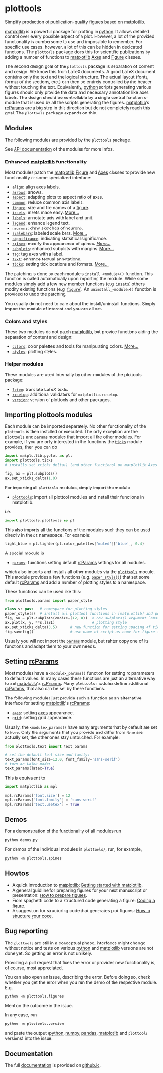 # plottools

Simplify production of publication-quality figures based on [matplotlib].

[matplotlib] is a powerful package for plotting in [python]. It allows
detailed control over every possible aspect of a plot. However, a lot
of the provided functionality is cumbersome to use and impossible to
remember. For specific use cases, however, a lot of this can be hidden
in dedicated functions. The `plottools` package does this for
scientific publications by adding a number of functions to
[matplotlib] [Axes] and [Figure] classes.

The second design goal of the `plottools` package is separation of
content and design. We know this from LaTeX documents. A good LaTeX
document contains only the text and the logical structure. The actual
layout (fonts, format of the sections, etc.) can then be entirely
controlled by the header without touching the text. Equivalently,
[python] scripts generating various figures should only provide the data
and necessary annotation like axes labels. The design should be
controllable by a single central function or module that is used by
all the scripts generating the figures. [matplotlib]'s [rcParams] are
a big step in this direction but do not completely reach this
goal. The `plottools` package expands on this.


## Modules

The following modules are provided by the `plottools` package.

See [API documentation](https://bendalab.github.io/plottools/api) of the
modules for more infos.


### Enhanced [matplotlib] functionality

Most modules patch the [matplotlib] [Figure] and [Axes] classes to provide
new functionality or some specialized interface:

- [`align`](https://bendalab.github.io/plottools/api/align.html):
  align axes labels.
- [`arrows`](https://bendalab.github.io/plottools/api/arrows.html):
  arrows.
- [`aspect`](https://bendalab.github.io/plottools/api/aspect.html):
  adapting plots to aspect ratio of axes.
- [`common`](https://bendalab.github.io/plottools/api/common.html):
  reduce common axis labels.
- [`figure`](https://bendalab.github.io/plottools/api/figure.html):
  size and file names of a [figure].
- [`insets`](https://bendalab.github.io/plottools/api/insets.html):
  insets made easy. [More...](docs/insets.md)
- [`labels`](https://bendalab.github.io/plottools/api/labels.html):
  annotate axis with label and unit.
- [`legend`](https://bendalab.github.io/plottools/api/legend/html):
  enhance legend text.
- [`neurons`](https://bendalab.github.io/plottools/api/neurons.html):
  draw sketches of neurons.
- [`scalebars`](https://bendalab.github.io/plottools/api/scalebars.html):
  labeled scale bars. [More...](docs/scalebars.md)
- [`significance`](https://bendalab.github.io/plottools/api/significance.html):
  indicating statsitical significance.
- [`spines`](https://bendalab.github.io/plottools/api/spines.html):
  modify the appearance of spines. [More...](docs/spines.md)
- [`subplots`](https://bendalab.github.io/plottools/api/subplots.html):
  enhanced subplots with margins. [More...](docs/subplots.md)
- [`tag`](https://bendalab.github.io/plottools/api/tag.html):
  tag axes with a label.
- [`text`](https://bendalab.github.io/plottools/api/text.html):
  enhance textual annotations.
- [`ticks`](https://bendalab.github.io/plottools/api/ticks.html):
  setting tick locations and formats. [More...](docs/ticks.md)

The patching is done by each module's `install_<module>()`
function. This function is called automatically upon importing the
module. While some modules simply add a few new member functions
(e.g. [`insets`](https://bendalab.github.io/plottools/api/insets.html))
others modify existing functions
(e.g. [`figure`](https://bendalab.github.io/plottools/api/figure.html)).
An `uninstall_<module>()` function is provided to undo the patching.

You usually do not need to care about the install/uninstall
functions. Simply import the module of interest and you are all set.


### Colors and styles

These two modules do not patch [matplotlib], but provide functions
aiding the separation of content and design:

- [`colors`](https://bendalab.github.io/plottools/api/colors.html):
  color palettes and tools for manipulating colors. [More...](docs/colors.md)
- [`styles`](https://bendalab.github.io/plottools/api/styles.html):
  plotting styles.


### Helper modules

These modules are used internally by other modules of the plottools
package:

- [`latex`](https://bendalab.github.io/plottools/api/latex.html):
  translate LaTeX texts.
- [`rcsetup`](https://bendalab.github.io/plottools/api/rcsetup.html):
  additional validators for `matplotlib.rcsetup`. 
- [`version`](https://bendalab.github.io/plottools/api/version.html):
  version of plottools and other packages.


## Importing plottools modules

Each module can be imported separately. No other functionality of the
`plottools` is then installed or executed. The only exception are the
[`plottools`](https://bendalab.github.io/plottools/api/plottools.html)
and [`params`](https://bendalab.github.io/plottools/api/params.html)
modules that import all the other modules. For example, if you are
only interested in the functions the
[`ticks`](https://bendalab.github.io/plottools/api/ticks.html) module
provides, then you can do
```py
import matplotlib.pyplot as plt
import plottools.ticks
# installs set_xticks_delta() (and other functions) on matplotlib Axes class

fig, ax = plt.subplots()
ax.set_xticks_delta(1.0)
```

For importing all `plottools` modules, simply import the module

- [`plottools`](https://bendalab.github.io/plottools/api/plottools.html):
  import all plottool modules and install their functions in [matplotlib].

i.e.
```py
import plottools.plottools as pt 
```

This also imports all the functions of the modules such they can be used
directly in the `pt` namespace. For example:
```py
light_blue = pt.lighter(pt.color_palettes['muted']['blue'], 0.4)
```

A special module is

- [`params`](https://bendalab.github.io/plottools/api/params.html):
  functions setting default [rcParams] settings for all modules.

which also imports and installs all other modules via the
[`plottools`](https://bendalab.github.io/plottools/api/plottools.html)
module. This module provides a few functions
(e.g. [`paper_style()`](https://bendalab.github.io/plottools/api/params.html#plottools.params.paper_style))
that set some default [rcParams] and add a number of plotting styles
to a namespace.

These functions can be used like this:
```py
from plottools.params import paper_style

class s: pass   # namespace for plotting styles
paper_style(s)  # install all plottool functions in [matplotlib] and populate s with plotting styles
fig, ax = plt.subplots(cmsize=(12, 8))  # new subplots() argument `cmsize`
ax.plot(x, y, **s.lsB1)                 # plotting style
ax.set_xticks_delta(0.5)      # new function for setting spacing of tick marks
fig.savefig()                 # use name of script as name for figure file
```

Usually you will not import the
[`params`](https://bendalab.github.io/plottools/api/params.html)
module, but rahter copy one of its functions and adapt them to your
own needs.


## Setting [rcParams]

Most modules have a `<module>_params()` function for setting rc
parameters to default values. In many cases these functions are just
an alternative way to set [matplotlib]'s [rcParams].  Many `plottools`
modules define additional [rcParams], that also can be set by these
functions.

The following modules just provide such a function as an alternative
interface for setting [matplotlib]'s [rcParams]:

- [`axes`](https://bendalab.github.io/plottools/api/axes.html):
  setting [axes] appearance.
- [`grid`](https://bendalab.github.io/plottools/api/git.html):
  setting grid appearance.

Usually, the `<module>_params()` have many arguments that by default
are set to `None`. Only the arguments that you provide and differ from
`None` are actually set, the other ones stay untouched. For example:
```py
from plottools.text import text_params

# set the default font size and family:
text_params(font_size=12.0, font_family='sans-serif')
# turn on LaTex mode:
text_params(latex=True)
```
This is equivalent to
```py
import matplotlib as mpl

mpl.rcParams['font.size'] = 12
mpl.rcParams['font.family'] = 'sans-serif'
mpl.rcParams['text.usetex'] = True
```


## Demos

For a demonstration of the functionality of all modules run
```py
python demos.py
```
For demos of the individual modules in `plottools/`, 
run, for example,
```py
python -m plottools.spines
```

## Howtos

- A quick introduction to [matplotlib]: [Getting started with
  matplotlib](docs/starter.md).
- A general guidline for preparing figures for your next manuscript or
  presentation: [How to prepare figures](docs/guide.md).
- From spaghetti code to a structured code generating a figure:
  [Coding a figure](docs/code.md).
- A suggestion for structuring code that generates plot figures:
  [How to structure your code](docs/structure.md).


## Bug reporting

The `plottools` are still in a conceptual phase, interfaces might
change without notice and tests on various [python] and [matplotlib]
versions are not done yet. So getting an error is not unlikely.

Providing a pull request that fixes the error or provides new
functionality is, of course, most appreciated.

You can also open an issue, describing the error. Before doing so,
check whether you get the error when you run the demo of the
respective module. E.g.
```py
python -m plottools.figures
```
Mention the outcome in the issue.

In any case, run
```py
python -m plottools.version
```
and paste the output ([python], [numpy], [pandas], [matplotlib] and
`plottools` versions) into the issue.


## Documentation

The full [documentation](https://bendalab.github.io/plottools) is provided on 
[github.io](https://bendalab.github.io/plottools).


[matplotlib]: https://matplotlib.org/
[axes]: https://matplotlib.org/stable/api/axes_api.html
[figure]: https://matplotlib.org/stable/api/figure_api.html#matplotlib.figure.Figure
[rcParams]: https://matplotlib.org/stable/tutorials/introductory/customizing.html
[python]: https://docs.python.org/3/
[numpy]: https://numpy.org/
[pandas]: https://pandas.pydata.org/